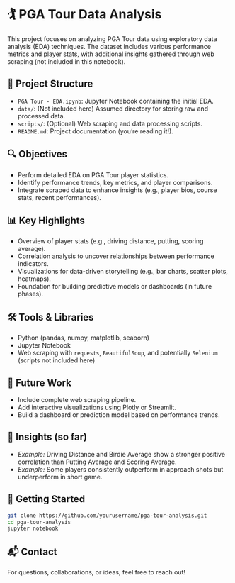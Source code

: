 # 🏌️ PGA Tour Data Analysis

This project focuses on analyzing PGA Tour data using exploratory data analysis (EDA) techniques. The dataset includes various performance metrics and player stats, with additional insights gathered through web scraping (not included in this notebook).

## 📁 Project Structure

- `PGA Tour - EDA.ipynb`: Jupyter Notebook containing the initial EDA.
- `data/`: (Not included here) Assumed directory for storing raw and processed data.
- `scripts/`: (Optional) Web scraping and data processing scripts.
- `README.md`: Project documentation (you’re reading it!).

## 🔍 Objectives

- Perform detailed EDA on PGA Tour player statistics.
- Identify performance trends, key metrics, and player comparisons.
- Integrate scraped data to enhance insights (e.g., player bios, course stats, recent performances).

## 📊 Key Highlights

- Overview of player stats (e.g., driving distance, putting, scoring average).
- Correlation analysis to uncover relationships between performance indicators.
- Visualizations for data-driven storytelling (e.g., bar charts, scatter plots, heatmaps).
- Foundation for building predictive models or dashboards (in future phases).

## 🛠️ Tools & Libraries

- Python (pandas, numpy, matplotlib, seaborn)
- Jupyter Notebook
- Web scraping with `requests`, `BeautifulSoup`, and potentially `Selenium` (scripts not included here)

## 📌 Future Work

- Include complete web scraping pipeline.
- Add interactive visualizations using Plotly or Streamlit.
- Build a dashboard or prediction model based on performance trends.

## 🧠 Insights (so far)

- *Example:* Driving Distance and Birdie Average show a stronger positive correlation than Putting Average and Scoring Average.
- *Example:* Some players consistently outperform in approach shots but underperform in short game.

## 🚀 Getting Started

```bash
git clone https://github.com/yourusername/pga-tour-analysis.git
cd pga-tour-analysis
jupyter notebook
```

## 📬 Contact

For questions, collaborations, or ideas, feel free to reach out!

